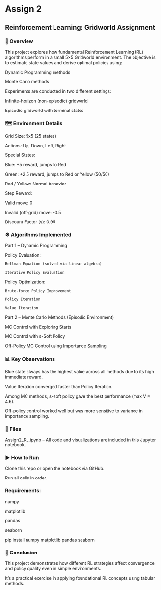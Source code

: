 # Assign 2

## Reinforcement Learning: Gridworld Assignment

### 📘 Overview
This project explores how fundamental Reinforcement Learning (RL) algorithms perform in a small 5×5 Gridworld environment. 
The objective is to estimate state values and derive optimal policies using:

Dynamic Programming methods

Monte Carlo methods

Experiments are conducted in two different settings:

Infinite-horizon (non-episodic) gridworld

Episodic gridworld with terminal states

### 🗺️ Environment Details

Grid Size: 5x5 (25 states)

Actions: Up, Down, Left, Right

Special States:

Blue: +5 reward, jumps to Red

Green: +2.5 reward, jumps to Red or Yellow (50/50)

Red / Yellow: Normal behavior

Step Reward:

  Valid move: 0
  
  Invalid (off-grid) move: -0.5
  
Discount Factor (γ): 0.95

### ⚙️ Algorithms Implemented

Part 1 – Dynamic Programming

  Policy Evaluation:
  
    Bellman Equation (solved via linear algebra)
    
    Iterative Policy Evaluation
    
  Policy Optimization:
  
    Brute-force Policy Improvement
    
    Policy Iteration
    
    Value Iteration

Part 2 – Monte Carlo Methods (Episodic Environment)

  MC Control with Exploring Starts
  
  MC Control with ε-Soft Policy
  
  Off-Policy MC Control using Importance Sampling

### 📊 Key Observations

Blue state always has the highest value across all methods due to its high immediate reward.

Value Iteration converged faster than Policy Iteration.

Among MC methods, ε-soft policy gave the best performance (max V ≈ 4.6).

Off-policy control worked well but was more sensitive to variance in importance sampling.

### 📁 Files

Assign2_RL.ipynb – All code and visualizations are included in this Jupyter notebook.

### ▶️ How to Run

Clone this repo or open the notebook via GitHub.

Run all cells in order.

### Requirements:

numpy

matplotlib

pandas

seaborn

pip install numpy matplotlib pandas seaborn

### 📌 Conclusion

This project demonstrates how different RL strategies affect convergence and policy quality even in simple environments. 

It’s a practical exercise in applying foundational RL concepts using tabular methods.

